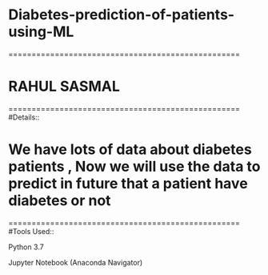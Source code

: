 # Diabetes-prediction-of-patients-using-ML
==================================================
# RAHUL SASMAL
==================================================
#Details:: 
# We have lots of data about diabetes patients , Now we will use the data to predict in future that a patient  have diabetes or not
==================================================
#Tools Used::

Python 3.7

Jupyter Notebook (Anaconda Navigator)
